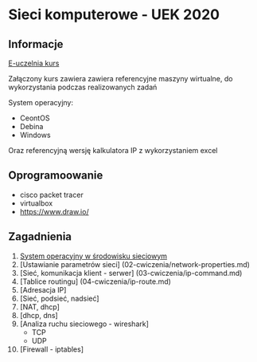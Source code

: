 # Sieci komputerowe - UEK 2020

## Informacje

[E-uczelnia kurs](https://e-uczelnia.uek.krakow.pl/course/view.php?id=10705)

Załączony kurs zawiera zawiera referencyjne maszyny wirtualne, do wykorzystania podczas realizowanych zadań 

System operacyjny:

 * CeontOS
 * Debina
 * Windows

Oraz referencyjną wersję kalkulatora IP z wykorzystaniem excel

## Oprogramoowanie

  * cisco packet tracer
  * virtualbox
  * https://www.draw.io/ 

## Zagadnienia

1. [System operacyjny w środowisku sieciowym](01-cwiczenia/system-operacyjny.md)
2. [Ustawianie parametrów sieci] (02-cwiczenia/network-properties.md)
3. [Sieć, komunikacja klient - serwer] (03-cwiczenia/ip-command.md)
4. [Tablice routingu] (04-cwiczenia/ip-route.md)
5. [Adresacja IP]
6. [Sieć, podsieć, nadsieć]
7. [NAT, dhcp]
8. [dhcp, dns]
9. [Analiza ruchu sieciowego - wireshark]
    * TCP
    * UDP
10. [Firewall - iptables]

